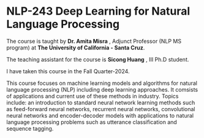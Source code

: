 # NLP-243 Deep Learning for Natural Language Processing #

The course is taught by __Dr. Amita Misra__ , Adjunct Professor (NLP MS program) at __The University of California - Santa Cruz__.

The teaching assistant for the course is __Sicong Huang__ , III Ph.D student.

I have taken this course in the Fall Quarter-2024.

This course focuses on machine learning models and algorithms for natural language processing (NLP) including deep learning approaches. It comsists of applications and current use of these methods in industry. Topics include: an introduction to standard neural network learning methods such as feed-forward neural networks, recurrent neural networks, convolutional neural networks and encoder-decoder models with applications to natural language processing problems such as utterance classification and sequence tagging.
